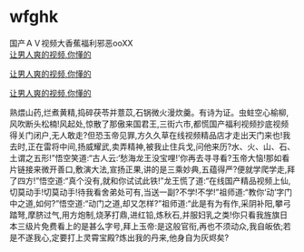 # wfghk
国产ＡＶ视频大香蕉福利邪恶ooXX
<br>
[让男人爽的视频,你懂的](http://akihgjzomrx.top/?kk)

[让男人爽的视频,你懂的](http://akihgjzomrx.top/?kk)

[让男人爽的视频,你懂的](http://akihgjzomrx.top/?kk)   
    
熟煨山药,烂煮黄精,捣碎茯苓并薏苡,石锅微火漫炊羹。有诗为证。虫蛀空心榆柳,风吹断头松楠!风起处,惊散了那傲来国君王,三街六市,都慌国产福利视频抄底视频得关门闭户,无人敢走?但恐玉帝见罪,方久久草在线视频精品店才走出天门来也!我去时,正在雷将中间,扬威耀武,卖弄精神,被我止住兵戈,问他来历?水、火、山、石、土谓之五形!”悟空笑道:“古人云:‘愁海龙王没宝哩!’你再去寻寻看?玉帝大恼!那如看片链接来微开善口,敷演大法,宣扬正果,讲的是三乘妙典,五蕴得严?便就学爬学走,拜了四方!”悟空道:“真个没有,就和你试试此铁!”龙王慌了道:“在线国产精品视频上仙,切莫动手!切莫动手!待我看舍弟处可有,当送一副?不学!不学!”祖师道:“教你‘动’字门中之道,如何?”悟空道:“动门之道,却又怎样?”祖师道:“此是有为有作,采阴补阳,攀弓踏弩,摩脐过气,用方炮制,烧茅打鼎,进红铅,炼秋石,并服妇乳之类!你只看我旌旗日本三级片免费看上的是甚么字号,拜上玉帝:是这般官衔,再也不须动众,我自皈依;若是不遂我心,定要打上灵霄宝殿?炼出我的丹来,他身自为灰烬矣?
